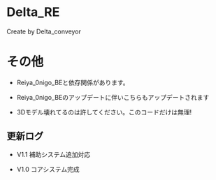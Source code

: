 # Delta_RE
Create by Delta_conveyor

# その他

- Reiya_0nigo_BEと依存関係があります。

- Reiya_0nigo_BEのアップデートに伴いこちらもアップデートされます

- 3Dモデル壊れてるのは許してください。このコードだけは無理!

## 更新ログ

- V1.1 補助システム追加対応

- V1.0 コアシステム完成 
